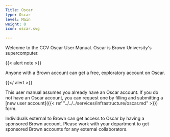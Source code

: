 ```yaml
---
Title: Oscar
type: Oscar
level: Main
weight: 0
icon: oscar.svg

---
```

Welcome to the CCV Oscar User Manual. Oscar is Brown University's supercomputer.

{{< alert note >}}

Anyone with a Brown account can get a free, exploratory account on Oscar.

{{</ alert >}}

This user manual assumes you already have an Oscar account.  If you do not have an Oscar account, you can request one by filling and submitting a \[new user account\]({{< ref "../../../services/infrastructure/oscar.md" >}}) form.

Individuals external to Brown can get access to Oscar by having a sponsored Brown account.  Please work with your department to get sponsored Brown accounts for any external collaborators.